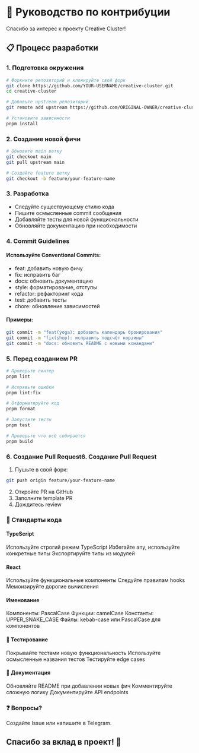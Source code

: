 # 🤝 Руководство по контрибуции

Спасибо за интерес к проекту Creative Cluster!

## 📋 Процесс разработки

### 1. Подготовка окружения
```bash
# Форкните репозиторий и клонируйте свой форк
git clone https://github.com/YOUR-USERNAME/creative-cluster.git
cd creative-cluster

# Добавьте upstream репозиторий
git remote add upstream https://github.com/ORIGINAL-OWNER/creative-cluster.git

# Установите зависимости
pnpm install
```

### 2. Создание новой фичи
```bash
# Обновите main ветку
git checkout main
git pull upstream main

# Создайте feature ветку
git checkout -b feature/your-feature-name
```

### 3. Разработка
- Следуйте существующему стилю кода
- Пишите осмысленные commit сообщения
- Добавляйте тесты для новой функциональности
- Обновляйте документацию при необходимости

### 4. Commit Guidelines

#### Используйте Conventional Commits:
- feat: добавить новую фичу
- fix: исправить баг
- docs: обновить документацию
- style: форматирование, отступы
- refactor: рефакторинг кода
- test: добавить тесты
- chore: обновление зависимостей

#### Примеры:
```bash
git commit -m "feat(yoga): добавить календарь бронирования"
git commit -m "fix(shop): исправить подсчёт корзины"
git commit -m "docs: обновить README с новыми командами"
```

### 5. Перед созданием PR
```bash
# Проверьте линтер
pnpm lint

# Исправьте ошибки
pnpm lint:fix

# Отформатируйте код
pnpm format

# Запустите тесты
pnpm test

# Проверьте что всё собирается
pnpm build
```

### 6. Создание Pull Request6. Создание Pull Request
1. Пушьте в свой форк:
```bash
git push origin feature/your-feature-name
```

2. Откройте PR на GitHub
3. Заполните template PR
4. Дождитесь review

### 🎨 Стандарты кода
#### TypeScript

Используйте строгий режим TypeScript
Избегайте any, используйте конкретные типы
Экспортируйте типы из модулей

#### React

Используйте функциональные компоненты
Следуйте правилам hooks
Мемоизируйте дорогие вычисления

#### Именование

Компоненты: PascalCase
Функции: camelCase
Константы: UPPER_SNAKE_CASE
Файлы: kebab-case или PascalCase для компонентов

#### 🧪 Тестирование

Покрывайте тестами новую функциональность
Используйте осмысленные названия тестов
Тестируйте edge cases

#### 📝 Документация

Обновляйте README при добавлении новых фич
Комментируйте сложную логику
Документируйте API endpoints

### ❓ Вопросы?
Создайте Issue или напишите в Telegram.

## Спасибо за вклад в проект! 🎉